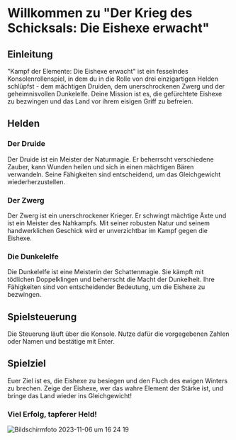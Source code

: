 # Willkommen zu "Der Krieg des Schicksals: Die Eishexe erwacht"

## Einleitung

"Kampf der Elemente: Die Eishexe erwacht" ist ein fesselndes Konsolenrollenspiel, in dem du in die Rolle von drei einzigartigen Helden schlüpfst - dem mächtigen Druiden, dem unerschrockenen Zwerg und der geheimnisvollen Dunkelelfe. Deine Mission ist es, die gefürchtete Eishexe zu bezwingen und das Land vor ihrem eisigen Griff zu befreien.

## Helden

### Der Druide

Der Druide ist ein Meister der Naturmagie. Er beherrscht verschiedene Zauber, kann Wunden heilen und sich in einen mächtigen Bären verwandeln. Seine Fähigkeiten sind entscheidend, um das Gleichgewicht wiederherzustellen.

### Der Zwerg

Der Zwerg ist ein unerschrockener Krieger. Er schwingt mächtige Äxte und ist ein Meister des Nahkampfs. Mit seiner robusten Natur und seinem handwerklichen Geschick wird er unverzichtbar im Kampf gegen die Eishexe.

### Die Dunkelelfe

Die Dunkelelfe ist eine Meisterin der Schattenmagie. Sie kämpft mit tödlichen Doppelklingen und beherrscht die Macht der Dunkelheit. Ihre Fähigkeiten sind von entscheidender Bedeutung, um die Eishexe zu bezwingen.

## Spielsteuerung

Die Steuerung läuft über die Konsole. Nutze dafür die vorgegebenen Zahlen oder Namen und bestätige mit Enter.

## Spielziel

Euer Ziel ist es, die Eishexe zu besiegen und den Fluch des ewigen Winters zu brechen. Zeige der Eishexe, wer das wahre Element der Stärke ist, und bringe das Land wieder ins Gleichgewicht! 

### Viel Erfolg, tapferer Held!

![Bildschirmfoto 2023-11-06 um 16 24 19](https://github.com/LarissaSynatx/Abschlussprojekt/assets/144685090/ef0afce5-fb39-40b6-8ffa-197a3b0a2b5c)

